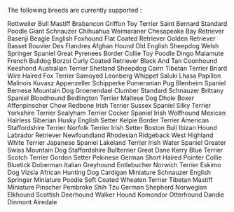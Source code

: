 The following breeds are currently supported : 

Rottweiler
Bull Mastiff
Brabancon Griffon
Toy Terrier
Saint Bernard
Standard Poodle
Giant Schnauzer
Chihuahua
Weimaraner
Chesapeake Bay Retriever
Basenji
Beagle
English Foxhound
Flat Coated Retriever
Golden Retriever
Basset
Bouvier Des Flandres
Afghan Hound
Old English Sheepdog
Welsh Springer Spaniel
Great Pyrenees
Border Collie
Toy Poodle
Dingo
Malamute
French Bulldog
Borzoi
Curly Coated Retriever
Black And Tan Coonhound
Keeshond
Australian Terrier
Shetland Sheepdog
Cairn
Tibetan Terrier
Briard
Wire Haired Fox Terrier
Samoyed
Leonberg
Whippet
Saluki
Lhasa
Papillon
Malinois
Kuvasz
Appenzeller
Schipperke
Pomeranian
Pug
Blenheim Spaniel
Bernese Mountain Dog
Groenendael
Clumber
Standard Schnauzer
Brittany Spaniel
Bloodhound
Bedlington Terrier
Maltese Dog
Dhole
Boxer
Affenpinscher
Chow
Redbone
Irish Terrier
Sussex Spaniel
Silky Terrier
Yorkshire Terrier
Sealyham Terrier
Cocker Spaniel
Irish Wolfhound
Mexican Hairless
Siberian Husky
English Setter
Kelpie
Border Terrier
American Staffordshire Terrier
Norfolk Terrier
Irish Setter
Boston Bull
Ibizan Hound
Labrador Retriever
Newfoundland
Rhodesian Ridgeback
West Highland White Terrier
Japanese Spaniel
Lakeland Terrier
Irish Water Spaniel
Greater Swiss Mountain Dog
Staffordshire Bullterrier
Great Dane
Kerry Blue Terrier
Scotch Terrier
Gordon Setter
Pekinese
German Short Haired Pointer
Collie
Bluetick
Doberman
Italian Greyhound
Entlebucher
Norwich Terrier
Eskimo Dog
Vizsla
African Hunting Dog
Cardigan
Miniature Schnauzer
English Springer
Miniature Poodle
Soft Coated Wheaten Terrier
Tibetan Mastiff
Miniature Pinscher
Pembroke
Shih Tzu
German Shepherd
Norwegian Elkhound
Scottish Deerhound
Walker Hound
Komondor
Otterhound
Dandie Dinmont
Airedale
